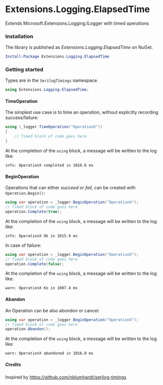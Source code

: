 # Extensions.Logging.ElapsedTime
Extends Microsoft.Extensions.Logging.ILogger with timed operations

### Installation

The library is published as _Extensions.Logging.ElapsedTime_ on NuGet.

```powershell
Install-Package Extensions.Logging.ElapsedTime
```

### Getting started

Types are in the `SerilogTimings` namespace.

```csharp
using Extensions.Logging.ElapsedTime;
```

#### TimeOperation

The simplest use case is to time an operation, without explicitly recording success/failure:

```csharp
using (_logger.TimeOperation("OperationX"))
{
    // Timed block of code goes here
}
```

At the completion of the `using` block, a message will be written to the log like:

```
info: OperationX completed in 1016.6 ms
```

#### BeginOperation

Operations that can either *succeed or fail*, can be created with `Operation.Begin()`:

```csharp
using var operation = _logger.BeginOperation("OperationX");
// Timed block of code goes here
operation.Complete(true);
```

At the completion of the `using` block, a message will be written to the log like:

```
info: OperationX Ok in 1015.9 ms
```

In case of failure:

```csharp
using var operation = _logger.BeginOperation("OperationX");
// Timed block of code goes here
operation.Complete(false);
```

At the completion of the `using` block, a message will be written to the log like:

```
warn: OperationX Ko in 1007.4 ms
```

#### Abandon

An Operation can be also abondon or cancel:

```csharp
using var operation = _logger.BeginOperation("OperationX");
// Timed block of code goes here
operation.Abandon();
```

At the completion of the `using` block, a message will be written to the log like:

```
warn: OperationX abandoned in 1016.0 ms
```



##### Credits

Inspired by https://github.com/nblumhardt/serilog-timings
